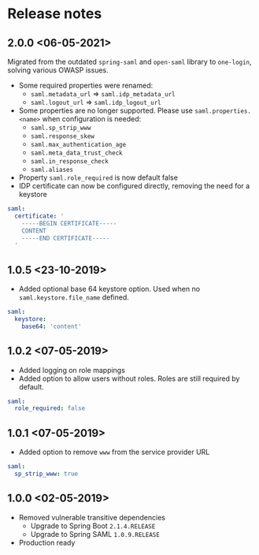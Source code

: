 # Release notes

## 2.0.0 <06-05-2021>
Migrated from the outdated `spring-saml` and `open-saml` library to `one-login`, solving various OWASP issues.

- Some required properties were renamed:
  * `saml.metadata_url` => `saml.idp_metadata_url`
  * `saml.logout_url` => `saml.idp_logout_url`
- Some properties are no longer supported. Please use `saml.properties.<name>` when configuration is needed:
  * `saml.sp_strip_www`
  * `saml.response_skew`
  * `saml.max_authentication_age`
  * `saml.meta_data_trust_check`
  * `saml.in_response_check`
  * `saml.aliases`
- Property `saml.role_required` is now default false
- IDP certificate can now be configured directly, removing the need for a keystore

```yaml
saml:
  certificate: '
    -----BEGIN CERTIFICATE-----
    CONTENT
    -----END CERTIFICATE-----
  '
```

## 1.0.5 <23-10-2019>
- Added optional base 64 keystore option. Used when no `saml.keystore.file_name` defined.

```yaml
saml:
  keystore:
    base64: 'content'  
```

## 1.0.2 <07-05-2019>
- Added logging on role mappings
- Added option to allow users without roles. Roles are still required by default.

```yaml
saml:
  role_required: false
```

## 1.0.1 <07-05-2019>
- Added option to remove `www` from the service provider URL

```yaml
saml:
  sp_strip_www: true
```

## 1.0.0 <02-05-2019>
- Removed vulnerable transitive dependencies
    * Upgrade to Spring Boot `2.1.4.RELEASE`
    * Upgrade to Spring SAML `1.0.9.RELEASE`
- Production ready
